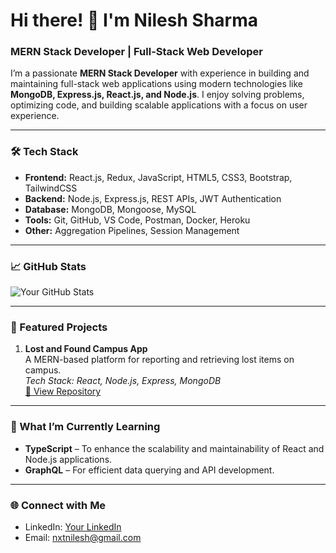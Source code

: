 # Hi there! 👋 I'm Nilesh Sharma

### MERN Stack Developer | Full-Stack Web Developer

I’m a passionate **MERN Stack Developer** with experience in building and maintaining full-stack web applications using modern technologies like **MongoDB, Express.js, React.js, and Node.js**. I enjoy solving problems, optimizing code, and building scalable applications with a focus on user experience.

---

### 🛠 Tech Stack
- **Frontend:** React.js, Redux, JavaScript, HTML5, CSS3, Bootstrap, TailwindCSS
- **Backend:** Node.js, Express.js, REST APIs, JWT Authentication
- **Database:** MongoDB, Mongoose, MySQL
- **Tools:** Git, GitHub, VS Code, Postman, Docker, Heroku
- **Other:** Aggregation Pipelines, Session Management

---

### 📈 GitHub Stats
![Your GitHub Stats](https://github-readme-stats.vercel.app/api?username=YourGitHubUsername&show_icons=true&theme=radical)

---

### 🚀 Featured Projects

1. **Lost and Found Campus App**  
   A MERN-based platform for reporting and retrieving lost items on campus.  
   *Tech Stack: React, Node.js, Express, MongoDB*  
   [🔗 View Repository](https://github.com/lost-and-found)

---

### 🌱 What I’m Currently Learning
- **TypeScript** – To enhance the scalability and maintainability of React and Node.js applications.
- **GraphQL** – For efficient data querying and API development.

---

### 🌐 Connect with Me
- LinkedIn: [Your LinkedIn](https://www.linkedin.com/in/nxtnilesh)
- Email: [nxtnilesh@gmail.com](mailto:nxtnilesh@gmail.com)
